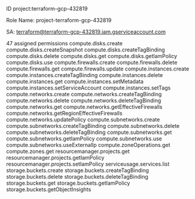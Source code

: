 ID project:terraform-gcp-432819

Role Name: project-terraform-gcp-432819

SA: terraform@terraform-gcp-432819.iam.gserviceaccount.com

47 assigned permissions
compute.disks.create
compute.disks.createSnapshot
compute.disks.createTagBinding
compute.disks.delete
compute.disks.get
compute.disks.getIamPolicy
compute.disks.use
compute.firewalls.create
compute.firewalls.delete
compute.firewalls.get
compute.firewalls.update
compute.instances.create
compute.instances.createTagBinding
compute.instances.delete
compute.instances.get
compute.instances.setMetadata
compute.instances.setServiceAccount
compute.instances.setTags
compute.networks.create
compute.networks.createTagBinding
compute.networks.delete
compute.networks.deleteTagBinding
compute.networks.get
compute.networks.getEffectiveFirewalls
compute.networks.getRegionEffectiveFirewalls
compute.networks.updatePolicy
compute.subnetworks.create
compute.subnetworks.createTagBinding
compute.subnetworks.delete
compute.subnetworks.deleteTagBinding
compute.subnetworks.get
compute.subnetworks.getIamPolicy
compute.subnetworks.use
compute.subnetworks.useExternalIp
compute.zoneOperations.get
compute.zones.get
resourcemanager.projects.get
resourcemanager.projects.getIamPolicy
resourcemanager.projects.setIamPolicy
serviceusage.services.list
storage.buckets.create
storage.buckets.createTagBinding
storage.buckets.delete
storage.buckets.deleteTagBinding
storage.buckets.get
storage.buckets.getIamPolicy
storage.buckets.getObjectInsights
